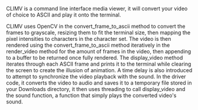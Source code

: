 CLIMV is a command line interface media viewer, it will convert your video of choice to ASCII and play it onto the terminal.

CLIMV uses OpenCV in the convert_frame_to_ascii method to convert the frames to grayscale, resizing them to fit the terminal size, then mapping the pixel intensities to characters in the character set.
The video is then rendered using the convert_frame_to_ascii method iteratively in the render_video method for the amount of frames in the video, then appending to a buffer to be returned once fully rendered.
The display_video method iterates through each ASCII frame and prints it to the terminal while clearing the screen to create the illusion of animation. A time delay is also introduced to attempt to synchronize the video playback with the sound.
In the driver code, it converts the video to audio and saves it to a temporary file stored in your Downloads directory, it then uses threading to call display_video and the sound function, a function that simply plays the converted video's sound. 
